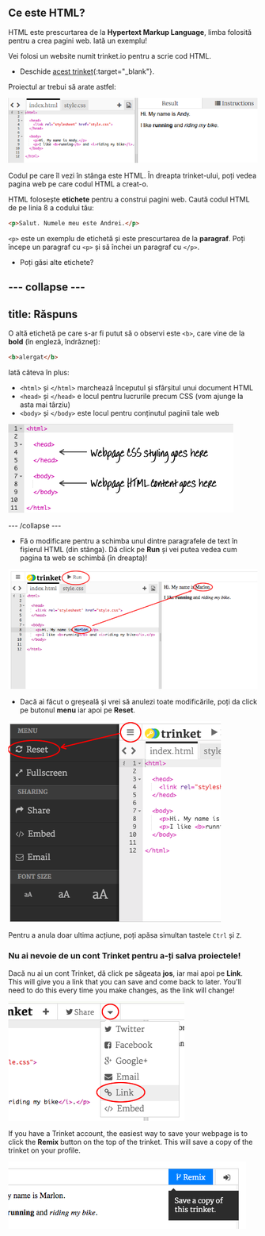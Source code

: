 ## Ce este HTML?

HTML este prescurtarea de la **Hypertext Markup Language**, limba folosită pentru a crea pagini web. Iată un exemplu!

Vei folosi un website numit trinket.io pentru a scrie cod HTML.

+ Deschide [acest trinket](http://jumpto.cc/web-intro){:target="_blank"}.

Proiectul ar trebui să arate astfel:

![screenshot](images/birthday-starter.png)

Codul pe care îl vezi în stânga este HTML. În dreapta trinket-ului, poți vedea pagina web pe care codul HTML a creat-o.

HTML folosește **etichete** pentru a construi pagini web. Caută codul HTML de pe linia 8 a codului tău:

```html
<p>Salut. Numele meu este Andrei.</p>
```

`<p>` este un exemplu de etichetă și este prescurtarea de la **paragraf**. Poți începe un paragraf cu `<p>` și să închei un paragraf cu `</p>`.

+ Poți găsi alte etichete?

## \--- collapse \---

## title: Răspuns

O altă etichetă pe care s-ar fi putut să o observi este `<b>`, care vine de la **bold** (în engleză, îndrăzneț):

```html
<b>alergat</b>
```

Iată câteva în plus:

+ `<html>` și `</html>` marchează începutul și sfârșitul unui document HTML
+ `<head>` și `</head>` e locul pentru lucrurile precum CSS (vom ajunge la asta mai târziu)
+ `<body>` și `</body>` este locul pentru conținutul paginii tale web

![screenshot](images/birthday-head-body.png)

\--- /collapse \---

+ Fă o modificare pentru a schimba unul dintre paragrafele de text în fișierul HTML (din stânga). Dă click pe **Run** și vei putea vedea cum pagina ta web se schimbă (în dreapta)!

![screenshot](images/birthday-edit-html.png)

+ Dacă ai făcut o greșeală și vrei să anulezi toate modificările, poți da click pe butonul **menu** iar apoi pe **Reset**.

![screenshot](images/birthday-reset.png)

Pentru a anula doar ultima acțiune, poți apăsa simultan tastele `Ctrl` și `Z`.

### Nu ai nevoie de un cont Trinket pentru a-ți salva proiectele!

Dacă nu ai un cont Trinket, dă click pe săgeata **jos**, iar mai apoi pe **Link**. This will give you a link that you can save and come back to later. You'll need to do this every time you make changes, as the link will change!

![screenshot](images/birthday-link.png)

If you have a Trinket account, the easiest way to save your webpage is to click the **Remix** button on the top of the trinket. This will save a copy of the trinket on your profile.

![screenshot](images/birthday-remix.png)